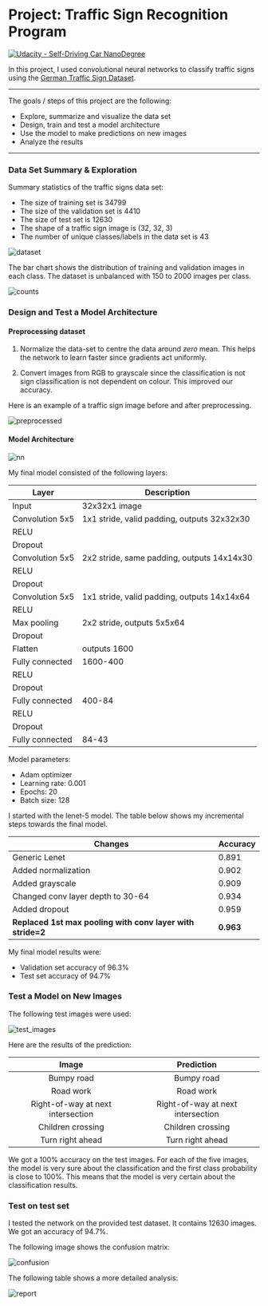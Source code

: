 # Project: Traffic Sign Recognition Program
[![Udacity - Self-Driving Car NanoDegree](https://s3.amazonaws.com/udacity-sdc/github/shield-carnd.svg)](http://www.udacity.com/drive)

In this project, I used convolutional neural networks to classify traffic signs using the [German Traffic Sign Dataset](http://benchmark.ini.rub.de/?section=gtsrb&subsection=dataset). 

---

The goals / steps of this project are the following:
* Explore, summarize and visualize the data set
* Design, train and test a model architecture
* Use the model to make predictions on new images
* Analyze the results


[//]: # (Image References)

[dataset]: ./output_images/dataset.png "Dataset"
[counts]: ./output_images/counts.png "Counts"
[preprocessed]: ./output_images/preprocessed.png "Preprocessing"
[nn]: ./output_images/nn.svg "Neural Network"
[confusion]: ./output_images/confusion.png "Confusion Matrix"
[test_images]:./output_images/test_images.png "Test images"
[report]: ./output_images/report.png "Report"

---

### Data Set Summary & Exploration

Summary statistics of the traffic signs data set:

* The size of training set is 34799
* The size of the validation set is 4410
* The size of test set is 12630
* The shape of a traffic sign image is (32, 32, 3)
* The number of unique classes/labels in the data set is 43

![dataset]

The bar chart shows the distribution of training and validation images in each class. The dataset is unbalanced with 150 to 2000 images per class.

![counts]

### Design and Test a Model Architecture

#### Preprocessing dataset

1. Normalize the data-set to centre the data around *zero* mean. This helps the network to learn faster since gradients act uniformly.

2. Convert images from RGB to grayscale since the classification is not sign classification is not dependent on colour. This improved our accuracy.

Here is an example of a traffic sign image before and after preprocessing.

![preprocessed]

#### Model Architecture
![nn]

My final model consisted of the following layers:

| Layer           | Description                                 |
|-----------------|---------------------------------------------|
| Input           | 32x32x1 image                               |
| Convolution 5x5 | 1x1 stride, valid padding, outputs 32x32x30 |
| RELU            |                                             |
| Dropout         |                                             |
| Convolution 5x5 | 2x2 stride, same padding, outputs 14x14x30  |
| RELU            |                                             |
| Dropout         |                                             |
| Convolution 5x5 | 1x1 stride, valid padding, outputs 14x14x64 |
| RELU            |                                             |
| Max pooling     | 2x2 stride, outputs 5x5x64                  |
| Dropout         |                                             |
| Flatten         | outputs 1600                                |
| Fully connected | 1600-400                                    |
| RELU            |                                             |
| Dropout         |                                             |
| Fully connected | 400-84                                      |
| RELU            |                                             |
| Dropout         |                                             |
| Fully connected | 84-43                                       |

Model parameters:
* Adam optimizer
* Learning rate: 0.001
* Epochs: 20
* Batch size: 128

I started with the lenet-5 model. The table below shows my incremental steps towards the final model.

| Changes                                                | Accuracy |
|--------------------------------------------------------|----------|
| Generic Lenet                                          | 0.891    |
| Added normalization                                    | 0.902    |
| Added grayscale                                        | 0.909    |
| Changed conv layer depth to 30-64                      | 0.934    |
| Added dropout                                          | 0.959    |
| **Replaced 1st max pooling with conv layer with stride=2** | **0.963**    |

My final model results were:
* Validation set accuracy of 96.3%
* Test set accuracy of 94.7%


### Test a Model on New Images

The following test images were used:

![test_images]

Here are the results of the prediction:

| Image			        |     Prediction	        					|
|:---------------------:|:---------------------------------------------:|
| Bumpy road      		| Bumpy road   									|
| Road work     			| Road work 										|
| Right-of-way at next intersection | Right-of-way at next intersection|
| Children crossing	      		| Children crossing |
| Turn right ahead	| Turn right ahead	|

We got a 100% accuracy on the test images. For each of the five images, the model is very sure about the classification and the first class probability is close to 100%. This means that the model is very certain about the classification results.

### Test on test set

I tested the network on the provided test dataset. It contains 12630 images. We got an accuracy of 94.7%.

The following image shows the confusion matrix:

![confusion]

The following table shows a more detailed analysis:

![report]
